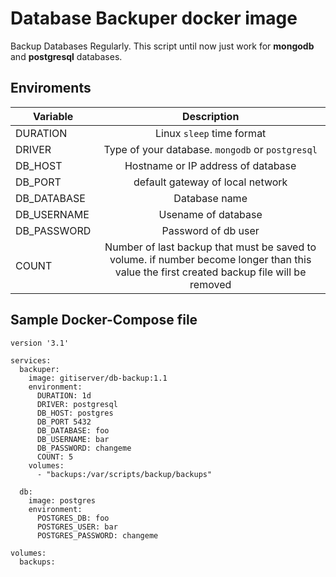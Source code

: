 # Database Backuper docker image
‌Backup Databases Regularly.
This script until now just work for **mongodb** and **postgresql** databases.

## Enviroments
| Variable   |   Description      |
|----------|:-------------:|
| DURATION | Linux `sleep` time format |
| DRIVER | Type of your database. `mongodb` or `postgresql` |
| DB_HOST | Hostname or IP address of database |
| DB_PORT | default gateway of local network |
| DB_DATABASE | Database name |
| DB_USERNAME | Usename of database |
| DB_PASSWORD | Password of db user |
| COUNT | Number of last backup that must be saved to volume. if number become longer than this value the first created backup file will be removed |

## Sample Docker-Compose file
```
version '3.1'

services:
  backuper:
    image: gitiserver/db-backup:1.1
    environment:
      DURATION: 1d
      DRIVER: postgresql
      DB_HOST: postgres
      DB_PORT 5432
      DB_DATABASE: foo
      DB_USERNAME: bar
      DB_PASSWORD: changeme
      COUNT: 5
    volumes:
      - "backups:/var/scripts/backup/backups"

  db:
    image: postgres 
    environment:
      POSTGRES_DB: foo
      POSTGRES_USER: bar
      POSTGRES_PASSWORD: changeme

volumes:
  backups:

```